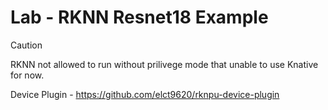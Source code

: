 Lab - RKNN Resnet18 Example
===

> [!CAUTION]
> RKNN not allowed to run without prilivege mode that unable to use Knative for now.

Device Plugin - https://github.com/elct9620/rknpu-device-plugin
